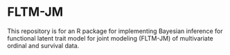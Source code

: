 # FLTM-JM
This repository is for an R package for implementing Bayesian inference for functional latent trait model for joint modeling (FLTM-JM) of multivariate ordinal and survival data. 
